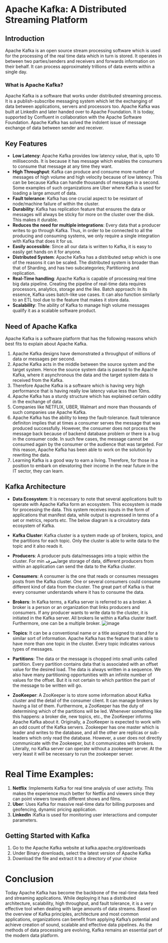 # Apache Kafka: A Distributed Streaming Platform

## Introduction
Apache Kafka is an open source stream processing software which is used for the processing of the real time data which in turn is stored. It operates in between two parties/senders and receivers and forwards information on their behalf. It can process approximately trillions of data events within a single day.

### What is Apache Kafka?

Apache Kafka is a software that works under distributed streaming process. It is a publish-subscribe messaging system which let the exchanging of data between applications, servers and processors too. Apache Kafka was built at LinkedIn and later handed over to Apache Foundation. It is today, supported by Confluent in collaboration with the Apache Software Foundation. Apache Kafka has solved the indolent issue of message exchange of data between sender and receiver.

## Key Features

* **Low Latency**: Apache Kafka provides low latency value, that is, upto 10 milliseconds. It is because it has message which enables the consumers to consume that message at any time they want.
* **High Throughput**: Kafka can produce and consume more number of messages of high volume and high velocity because of low latency. This can be because Kafka can handle thousands of messages in a second. Some examples of such organizations are Uber where Kafka is used for loading a large amount of data.
* **Fault tolerance**: Kafka has one crucial aspect to be resistant of node/machine failure of within the cluster.
* **Durability**: Kafka has replication feature that ensures the data or messages will always be sticky for more on the cluster over the disk. This makes it durable.
* **Reduces the need for multiple integrations**: Every data that a producer writes to go through Kafka. Thus, in order to be connected to all the producing and consuming systems, we only require a single integration with Kafka that does it for us.
* **Easily accessible**: Since all our data is written to Kafka, it is easy to easily get hands on it for anyone.
* **Distributed System**: Apache Kafka has a distributed setup which is one of the reasons it can be scaled. The distributed system is broader than that of Sharding, and has two subcategories; Partitioning and replication.
* **Real-Time handling**: Apache Kafka is capable of processing real time big data pipeline. Creating the pipeline of real-time data requires processors, analytics, storage and the like.
Batch approach: In its essence, Kafka uses batch-like use cases. It can also function similarly to an ETL tool due to the feature that makes it store data.
* **Scalability**: The ability of Kafka to manage high volume messages qualify it as a scalable software product.

## Need of Apache Kafka

Apache Kafka is a software platform that has the following reasons which best fits to explain about Apache Kafka.

1. Apache Kafka designs have demonstrated a throughput of millions of data or messages per second.
2. Apache Kafka acts in the middle between the source system and the target system. Hence the source system data is passed to the Apache Kafka, where it asynchronous the data and the target system data is received from the Kafka.
3. Therefore Apache Kafka is a software which is having very high performance that is having really low latency value less than 10ms.
4. Apache Kafka has a sturdy structure which has explained certain oddity in the exchange of data.
5. Companies like NETFLIX, UBER, Walmart and more than thousands of such companies use Apache Kafka.
6. Apache Kafka has the ability to keep the fault-tolerance. fault tolerance definiton implies that at times a consumer serves the message that was produced successfully. However, the consumer does not process the message back because of backend database problem or there is a bug in the consumer code. In such few cases, the message cannot be consumed again by the consumer or the audience that was targeted. For this reason, Apache Kafka has been able to work on the solution by rewriting the data.
7. Learning Kafka is a good way to earn a living. Therefore, for those in a position to embark on elevatoring their income in the near future in the IT sector, they can learn.

## Kafka Architecture

- **Data Ecosystem**: It is necessary to note that several applications built to operate with Apache Kafka form an ecosystem. This ecosystem is made for processing the data. This system receives inputs in the form of applications that manifest data, while output is expressed in terms of a set or metrics, reports etc. The below diagram is a circulatory data ecosystem of Kafka.
- **Kafka Cluster**: Kafka cluster is a system made up of brokers, topics, and the partitions for each topic. Only the cluster is able to write data to the topic and it also reads it.
- **Producers**: A producer puts data/messages into a topic within the cluster. For min بصرفهlarge storage of data, different producers from within an application can send the data to the Kafka cluster.
- **Consumers**: A consumer is the one that reads or consumes messages posts from the Kafka cluster. One or several consumers could consume different kind of data from the cluster. The great part of Kafka is that every consumer understands where it has to consume the data.
- **Brokers**: In Kafka terms, a Kafka server is referred to as a broker. A broker is a person or an organization that links producers and consumers. If any producer wants to write data to the cluster, it is initiated in the Kafka server. All brokers lie within a Kafka cluster itself. Furthermore, one can be a multiple broker.
  ![image](https://github.com/user-attachments/assets/0481caec-ee08-4821-ad0c-244c3e1a99f0)

- **Topics**: It can be a conventional name or a title assigned to stand for a similar sort of information. Apache Kafka has the feature that is able to have more than one topic in the cluster. Every topic indicates various types of messages.
- **Partitions**: The data or the message is chopped into small units called partition. Every partition contains data that is associated with an offset value for the desired load. The data is always written in a sequence. We also have many partitioning opportunities with an infinite number of values for the offset. But it is not certain to which partition the part of the message to be written will go.
- **ZooKeeper**: A ZooKeeper is to store some information about Kafka cluster and the detail of the consumer client. It can manage brokers by having a list of them. Furthermore, a ZooKeeper has the duty of determining which of the partitions will be led. Whenever something like this happens: a broker die, new topics, etc., the ZooKeeper informs Apache Kafka about it. Originally, a ZooKeeper is expected to work with an odd count of the Kafka servers. Zookeeper has one master which is leader and writes to the database, and all the other are replicas or sub-leaders which only read the database. However, a user does not directly communicate with the Zookeeper, but it communicates with brokers. Literally, no Kafka server can operate without a zookeeper server. At the very least it will be necessary to run the zookeeper server.


# Real Time Examples:

1. **Netflix** :Implements Kafka for real time analysis of user activity. This makes the experience much better for Netflix and viewers since they can point viewers towards different shows and films. 
2. **Uber**: Uses Kafka for massive real-time data for billing purposes and geofencing, dynamic pricing application. 
3. **LinkedIn** :Kafka is used for monitoring user interactions and computer parameters. 

## Getting Started with Kafka

1. Go to the Apache Kafka website at kafka.apache.org/downloads
2. Under Binary downloads, select the latest version of Apache Kafka
3. Download the file and extract it to a directory of your choice 

# Conclusion

Today Apache Kafka has become the backbone of the real-time data feed and streaming applications. While deploying it has a distributed architecture, scalability, high throughput, and fault tolerance, it is a very effective tool when dealing with large amounts of data streams. Based on the overview of Kafka principles, architecture and most common applications, organizations can benefit from applying Kafka’s potential and achieve creation of sound, scalable and effective data pipelines. As the methods of data processing are evolving, Kafka remains an essential part of the modern data platform.

 
